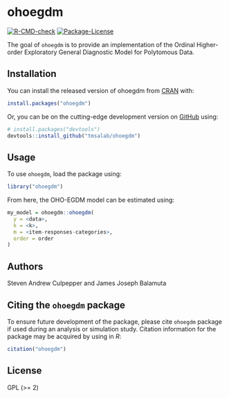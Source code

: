 
<!-- README.md is generated from README.Rmd. Please edit that file -->

# ohoegdm

<!-- badges: start -->

[![R-CMD-check](https://github.com/tmsalab/ohoegdm/workflows/R-CMD-check/badge.svg)](https://github.com/tmsalab/ohoegdm/actions)
[![Package-License](https://img.shields.io/badge/license-GPL%20(%3E=2)-brightgreen.svg?style=flat)](https://www.gnu.org/licenses/gpl-2.0.html)
<!-- badges: end -->

The goal of `ohoegdm` is to provide an implementation of the Ordinal
Higher-order Exploratory General Diagnostic Model for Polytomous Data.

## Installation

You can install the released version of ohoegdm from
[CRAN](https://CRAN.R-project.org) with:

``` r
install.packages("ohoegdm")
```

Or, you can be on the cutting-edge development version on
[GitHub](https://github.com/) using:

``` r
# install.packages("devtools")
devtools::install_github("tmsalab/ohoegdm")
```

## Usage

To use `ohoegdm`, load the package using:

``` r
library("ohoegdm")
```

From here, the OHO-EGDM model can be estimated using:

``` r
my_model = ohoegdm::ohoegdm(
  y = <data>,
  k = <k>,
  m = <item-responses-categories>,
  order = order
)
```

## Authors

Steven Andrew Culpepper and James Joseph Balamuta

## Citing the `ohoegdm` package

To ensure future development of the package, please cite `ohoegdm`
package if used during an analysis or simulation study. Citation
information for the package may be acquired by using in *R*:

``` r
citation("ohoegdm")
```

## License

GPL (&gt;= 2)
